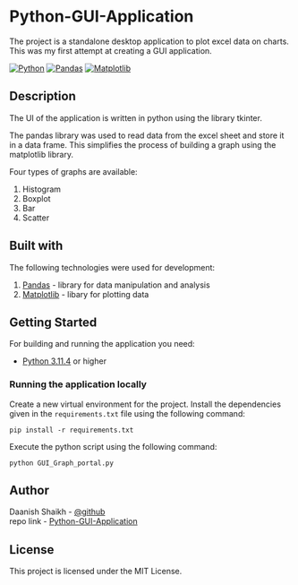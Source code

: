 # Python-GUI-Application

The project is a standalone desktop application to plot excel data on charts. This was my first attempt at creating a GUI application.

[![Python][python]](#)
[![Pandas][pandas]](#)
[![Matplotlib][matplotlib]](#)


## Description

The UI of the application is written in python using the library tkinter. 

The pandas library was used to read data from the excel sheet and store it in a data frame. This simplifies the process of building a graph using the matplotlib library. 

Four types of graphs are available:
1. Histogram 
2. Boxplot 
3. Bar
4. Scatter

## Built with

The following technologies were used for development:
1. [Pandas](https://pandas.pydata.org/) - library for data manipulation and analysis
2. [Matplotlib](https://matplotlib.org/) - libary for plotting data

## Getting Started
For building and running the application you need:

- [Python 3.11.4](https://www.python.org/downloads/release/python-3114/) or higher

### Running the application locally

Create a new virtual environment for the project. Install the dependencies given in the  `requirements.txt` file using the following command: 
```
pip install -r requirements.txt
```

Execute the python script using the following command:
```shell
python GUI_Graph_portal.py
```


## Author

Daanish Shaikh - [@github](https://github.com/DaanishShk)\
repo link - [Python-GUI-Application](https://github.com/DaanishShk/Python-GUI-Application)


## License

This project is licensed under the MIT License.



[python]: https://img.shields.io/badge/python-3670A0?style=for-the-badge&logo=python&logoColor=ffdd54
[pandas]: https://img.shields.io/badge/pandas-%23150458.svg?style=for-the-badge&logo=pandas&logoColor=white
[matplotlib]: https://img.shields.io/badge/Matplotlib-%23ffffff.svg?style=for-the-badge&logo=Matplotlib&logoColor=black



<!-- that comes pre-installed with the
latest version of python. The code required to
implement menus, dialog boxes, buttons and widgets
was added to the program by importing the
respective classes from the tkinter library.


A function mini_window() was created to make
the process of adding new windows to the main
window simpler and hence requiring less space for
the code. The values passed to the function include
description, image path and position of the window
with respect to the top.


The size of the main window is kept locked to
avoid any scaling issues. The main window can be
scrolled vertically to view the windows out of bounds
of the current position. The top bar contains a drop
down menu for help, author info and an open drop
down to edit the data stored in the excel sheet used to
build the graphs.


Each window is created using mini_window. It
contains a relevant description for the task performed
when the button contained in it is clicked. Upon
clicking the button a corresponding function is called
within the same python script which carries out the
given task to display a relevant graph for analysis. A
picture is present next to the text to give a clearer idea
of the outcome. -->